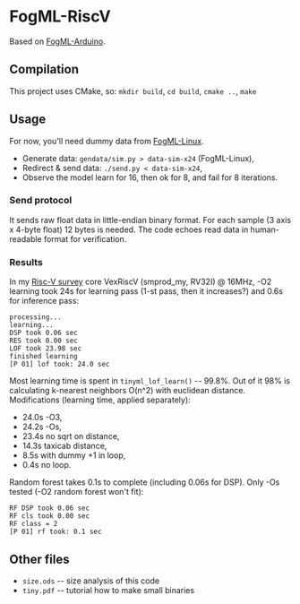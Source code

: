# FogML-RiscV

Based on [FogML-Arduino](https://github.com/tszydlo/FogML-Arduino).

## Compilation
This project uses CMake, so: `mkdir build`, `cd build`, `cmake ..`, `make`

## Usage
For now, you'll need dummy data from [FogML-Linux](https://github.com/MrJake222/FogML-Linux/).
- Generate data: `gendata/sim.py > data-sim-x24` (FogML-Linux),
- Redirect & send data: `./send.py < data-sim-x24`,
- Observe the model learn for 16, then ok for 8, and fail for 8 iterations.

### Send protocol
It sends raw float data in little-endian binary format. For each sample (3 axis x 4-byte float)
12 bytes is needed. The code echoes read data in human-readable format for verification.

### Results
In my [Risc-V survey](https://github.com/MrJake222/riscv-ice40) core VexRiscV (smprod_my, RV32I) @ 16MHz, -O2
learning took 24s for learning pass (1-st pass, then it increases?) and 0.6s for inference pass:
```
processing...
learning...
DSP took 0.06 sec
RES took 0.00 sec
LOF took 23.98 sec
finished learning
[P 01] lof took: 24.0 sec
```
Most learning time is spent in `tinyml_lof_learn()` -- 99.8%.
Out of it 98% is calculating k-nearest neighbors O(n^2) with euclidean distance.
Modifications (learning time, applied separately):
- 24.0s -O3,
- 24.2s -Os,
- 23.4s no sqrt on distance,
- 14.3s taxicab distance,
-  8.5s with dummy +1 in loop,
-  0.4s no loop.

Random forest takes 0.1s to complete (including 0.06s for DSP).
Only -Os tested (-O2 random forest won't fit):
```
RF DSP took 0.06 sec
RF cls took 0.00 sec
RF class = 2
[P 01] rf took: 0.1 sec
```

## Other files
- `size.ods` -- size analysis of this code
- `tiny.pdf` -- tutorial how to make small binaries
